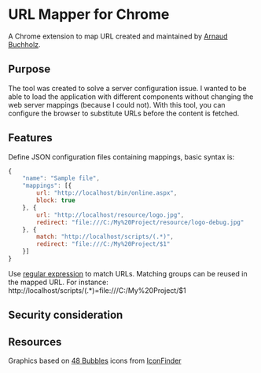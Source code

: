 # URL Mapper for Chrome

A Chrome extension to map URL created and maintained by
[Arnaud Buchholz](http://gpf-js.blogspot.com/).

## Purpose

The tool was created to solve a server configuration issue. I wanted to be able to load the application with
different components without changing the web server mappings (because I could not).
With this tool, you can configure the browser to substitute URLs before the content is fetched.

## Features

Define JSON configuration files containing mappings, basic syntax is:

```javascript
{
    "name": "Sample file",
    "mappings": [{
        url: "http://localhost/bin/online.aspx",
        block: true
    }, {
        url: "http://localhost/resource/logo.jpg",
        redirect: "file:///C:/My%20Project/resource/logo-debug.jpg"
    }, {
        match: "http://localhost/scripts/(.*)",
        redirect: "file:///C:/My%20Project/$1"
    }]
}
```

Use [regular expression](https://developer.mozilla.org/en-US/docs/Web/JavaScript/Reference/Global_Objects/RegExp) to
match URLs. Matching groups can be reused in the mapped URL.
For instance:
http://localhost/scripts/(.*)=file:///C:/My%20Project/$1

## Security consideration


## Resources

Graphics based on [48 Bubbles](https://www.iconfinder.com/iconsets/48-bubbles) icons
from [IconFinder](https://www.iconfinder.com/)
